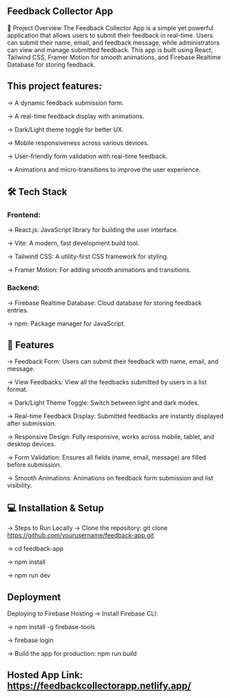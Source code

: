 ## Feedback Collector App
🚀 Project Overview
The Feedback Collector App is a simple yet powerful application that allows users to submit their feedback in real-time. Users can submit their name, email, and feedback message, while administrators can view and manage submitted feedback. This app is built using React, Tailwind CSS, Framer Motion for smooth animations, and Firebase Realtime Database for storing feedback.

## This project features:

-> A dynamic feedback submission form.

-> A real-time feedback display with animations.

-> Dark/Light theme toggle for better UX.

-> Mobile responsiveness across various devices.

-> User-friendly form validation with real-time feedback.

-> Animations and micro-transitions to improve the user experience.

## 🛠 Tech Stack

### Frontend:

-> React.js: JavaScript library for building the user interface.

-> Vite: A modern, fast development build tool.

-> Tailwind CSS: A utility-first CSS framework for styling.

-> Framer Motion: For adding smooth animations and transitions.

### Backend:

-> Firebase Realtime Database: Cloud database for storing feedback entries.

-> npm: Package manager for JavaScript.

## 📑 Features
-> Feedback Form: Users can submit their feedback with name, email, and message.

-> View Feedbacks: View all the feedbacks submitted by users in a list format.

-> Dark/Light Theme Toggle: Switch between light and dark modes.

-> Real-time Feedback Display: Submitted feedbacks are instantly displayed after submission.

-> Responsive Design: Fully responsive, works across mobile, tablet, and desktop devices.

-> Form Validation: Ensures all fields (name, email, message) are filled before submission.

-> Smooth Animations: Animations on feedback form submission and list visibility.

## 💻 Installation & Setup

-> Steps to Run Locally
-> Clone the repository: git clone https://github.com/yourusername/feedback-app.git

-> cd feedback-app

-> npm install

-> npm run dev


## Deployment
Deploying to Firebase Hosting
-> Install Firebase CLI:

-> npm install -g firebase-tools

-> firebase login

-> Build the app for production: npm run build

## Hosted App Link: https://feedbackcollectorapp.netlify.app/
